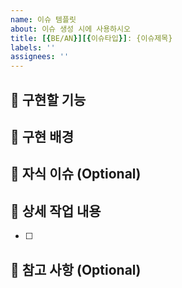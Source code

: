```yaml
---
name: 이슈 템플릿
about: 이슈 생성 시에 사용하시오
title: [{BE/AN}][{이슈타입}]: {이슈제목}
labels: ''
assignees: ''
---
```


## 🤷 구현할 기능
<!-- 어떤 기능을 구현할 계획인지 설명해주세요 -->

## 💬 구현 배경
<!-- 해당 기능을 구현하게 된 배경을 간단히 설명해주세요 -->

## 🐥 자식 이슈 (Optional)
<!-- 무엇을 구현할 계획인지 간단히 설명해주세요 -->

## 🔨 상세 작업 내용
<!-- To-do 체크리스트를 작성해주세요 -->
- [ ] 

## 📄 참고 사항 (Optional)
<!-- 그 밖에 참고할 사항이 필요하다면 첨부해주세요 -->
